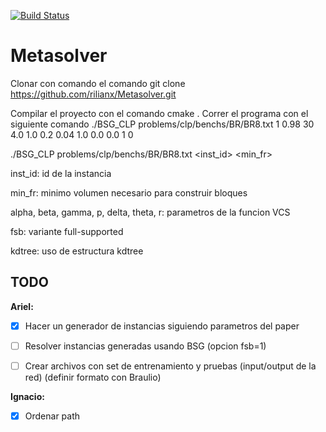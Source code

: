 [![Build Status](https://travis-ci.org/rilianx/Metasolver.svg?branch=mop-bsg)](https://travis-ci.org/rilianx/Metasolver)
# Metasolver


Clonar con comando el comando
git clone https://github.com/rilianx/Metasolver.git

Compilar el proyecto con el comando
cmake .
Correr el programa con el siguiente comando
./BSG_CLP problems/clp/benchs/BR/BR8.txt 1 0.98 30 4.0 1.0 0.2 0.04 1.0 0.0 0.0 1 0


./BSG_CLP problems/clp/benchs/BR/BR8.txt <inst_id> <min_fr> <maxtime> <alpha> <beta> <gamma> <p> <delta> <theta> <r> <fsb> <kdtree>

inst_id: id de la instancia

min_fr: minimo volumen necesario para construir bloques

alpha, beta, gamma, p, delta, theta, r: parametros de la funcion VCS 

fsb: variante full-supported

kdtree: uso de estructura kdtree

TODO
----

**Ariel:**
- [x] Hacer un generador de instancias siguiendo parametros del paper
- [ ] Resolver instancias generadas usando BSG (opcion fsb=1)
- [ ] Crear archivos con set de entrenamiento y pruebas (input/output de la red) (definir formato con Braulio)


**Ignacio:**
- [x] Ordenar path


